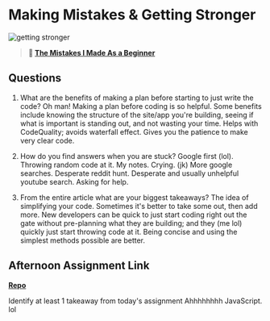 # Making Mistakes & Getting Stronger

![getting stronger](https://bcw.blob.core.windows.net/public/img/lesson-images/js-bootcamp-logo.jpg)

> **📖 [The Mistakes I Made As a Beginner](https://codeworksacademy.com/fs-student-guide/resources/wk2/06-Coding-Mistakes)**

## Questions

1. What are the benefits of making a plan before starting to just write the code?
Oh man! Making a plan before coding is so helpful. Some benefits include knowing the structure of the site/app you're building, seeing if what is important is standing out, and not wasting your time.
Helps with CodeQuality; avoids waterfall effect.
Gives you the patience to make very clear code.

2. How do you find answers when you are stuck?
Google first (lol). Throwing random code at it. My notes. Crying. (jk) More google searches. Desperate reddit hunt. Desperate and usually unhelpful youtube search. Asking for help. 

3. From the entire article what are your biggest takeaways?
The idea of simplifying your code. Sometimes it's better to take some out, then add more. New developers can be quick to just start coding right out the gate without pre-planning what they are building; and they (me lol) quickly just start throwing code at it. Being concise and using the simplest methods possible are better.


## Afternoon Assignment Link

**[Repo](https://github.com/rachel-gamble/boss-monster)**

Identify at least 1 takeaway from today's assignment
Ahhhhhhhh JavaScript. lol